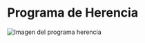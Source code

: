 # Programa de Herencia

![Imagen del programa herencia](https://github.com/santi280403/Trabajo_Prog_1mer_corte/blob/main/assets/Herencia.png)
